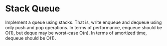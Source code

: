 # Stack Queue

Implement a queue using stacks.  That is, write enqueue and dequeue using only push and pop operations.  In terms of performance, enqueue should be O(1), but deque may be worst-case O(n).  In terms of amortized time, dequeue should be O(1). 